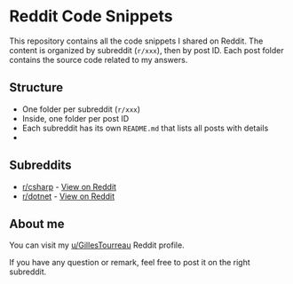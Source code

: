 # Reddit Code Snippets

This repository contains all the code snippets I shared on Reddit.
The content is organized by subreddit (`r/xxx`), then by post ID.
Each post folder contains the source code related to my answers.

## Structure
- One folder per subreddit (`r/xxx`)
- Inside, one folder per post ID
- Each subreddit has its own `README.md` that lists all posts with details
- 
## Subreddits
- [r/csharp](./csharp) - [View on Reddit](https://www.reddit.com/r/csharp/)
- [r/dotnet](./dotnet) - [View on Reddit](https://www.reddit.com/r/dotnet/)

## About me
You can visit my [u/GillesTourreau](https://www.reddit.com/user/GillesTourreau/) Reddit profile.

If you have any question or remark, feel free to post it on the right subreddit.